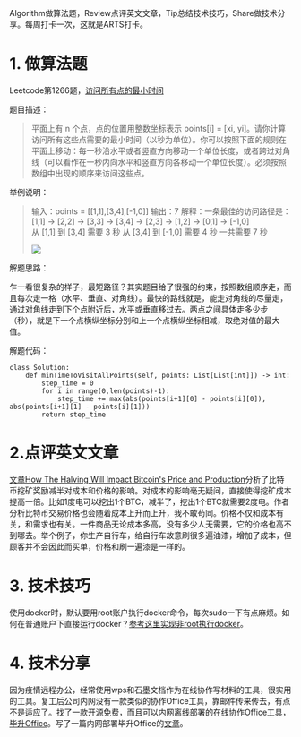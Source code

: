 Algorithm做算法题，Review点评英文文章，Tip总结技术技巧，Share做技术分享。每周打卡一次，这就是ARTS打卡。

# 1. 做算法题

Leetcode第1266题，[访问所有点的最小时间](https://leetcode-cn.com/problems/minimum-time-visiting-all-points/)

题目描述：

> 平面上有 n 个点，点的位置用整数坐标表示 points[i] = [xi, yi]。请你计算访问所有这些点需要的最小时间（以秒为单位）。你可以按照下面的规则在平面上移动：每一秒沿水平或者竖直方向移动一个单位长度，或者跨过对角线（可以看作在一秒内向水平和竖直方向各移动一个单位长度）。必须按照数组中出现的顺序来访问这些点。

举例说明：

> 输入：points = [[1,1],[3,4],[-1,0]]
> 输出：7
> 解释：一条最佳的访问路径是： [1,1] -> [2,2] -> [3,3] -> [3,4] -> [2,3] -> [1,2] -> [0,1] -> [-1,0]   
> 从 [1,1] 到 [3,4] 需要 3 秒 
> 从 [3,4] 到 [-1,0] 需要 4 秒
> 一共需要 7 秒
>
> ![](https://assets.leetcode-cn.com/aliyun-lc-upload/uploads/2019/11/24/1626_example_1.png)

解题思路：

乍一看很复杂的样子，最短路径？其实题目给了很强的约束，按照数组顺序走，而且每次走一格（水平、垂直、对角线）。最快的路线就是，能走对角线的尽量走，通过对角线走到下个点附近后，水平或垂直移过去。两点之间具体走多少步（秒），就是下一个点横纵坐标分别和上一个点横纵坐标相减，取绝对值的最大值。

解题代码：

```
class Solution:
    def minTimeToVisitAllPoints(self, points: List[List[int]]) -> int:
        step_time = 0
        for i in range(0,len(points)-1):
            step_time += max(abs(points[i+1][0] - points[i][0]), abs(points[i+1][1] - points[i][1]))
        return step_time
```



# 2.点评英文文章

[文章How The Halving Will Impact Bitcoin's Price and Production](https://hackernoon.com/how-the-halving-will-impact-bitcoins-price-and-production-idn232wr)分析了比特币挖矿奖励减半对成本和价格的影响。对成本的影响毫无疑问，直接使得挖矿成本提高一倍。比如1度电可以挖出1个BTC，减半了，挖出1个BTC就需要2度电。作者分析比特币交易价格也会随着成本上升而上升，我不敢苟同。价格不仅和成本有关，和需求也有关。一件商品无论成本多高，没有多少人无需要，它的价格也高不到哪去。举个例子，你生产自行车，给自行车故意刷很多遍油漆，增加了成本，但顾客并不会因此而买单，价格和刷一遍漆是一样的。

# 3. 技术技巧

使用docker时，默认要用root账户执行docker命令，每次sudo一下有点麻烦。如何在普通账户下直接运行docker？[参考这里实现非root执行docker](https://blog.csdn.net/lynnyq/article/details/79080405)。

# 4. 技术分享

因为疫情远程办公，经常使用wps和石墨文档作为在线协作写材料的工具，很实用的工具。复工后公司内网没有一款类似的协作Office工具，靠邮件传来传去，有点不是适应了。找了一款开源免费，而且可以内网离线部署的在线协作Office工具，[毕升Office](https://ibisheng.cn/)。写了一篇内网部署毕升Office的[文章](https://www.jianshu.com/p/22b9298b2d16)。